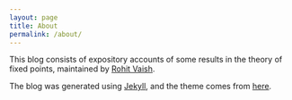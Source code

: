 ```yaml
---
layout: page
title: About
permalink: /about/
---
```


This blog consists of expository accounts of some results in the theory of fixed points, maintained by [Rohit Vaish](https://sites.google.com/site/rohitvaish31/).

The blog was generated using [Jekyll](https://github.com/jekyll/jekyll), and the theme comes from [here](https://github.com/johnotander/pixyll).

